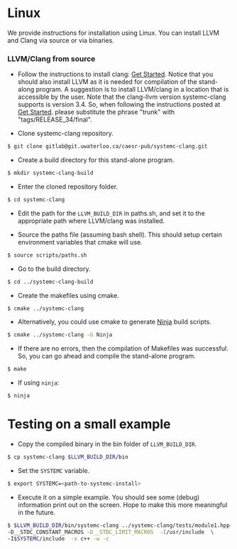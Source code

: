# Linux

We provide instructions for installation using Linux. 
You can install LLVM and Clang via source or via binaries. 

### LLVM/Clang from source 

* Follow the instructions to install clang: [Get Started](http://clang.llvm.org/get_started.html). Notice that you should also install LLVM as it is needed for compilation of the stand-along program. A suggestion is to install LLVM/clang in a location that is accessible by the user.
Note that the clang-llvm version systemc-clang supports is version 3.4. So, when following the instructions posted at [Get Started](http://clang.llvm.org/get_started.html). please substitute the phrase "trunk" with "tags/RELEASE_34/final".
 
* Clone systemc-clang repository.
```bash  
$ git clone gitlab@git.uwaterloo.ca/caesr-pub/systemc-clang.git
```

* Create a build directory for this stand-alone program.
```bash
$ mkdir systemc-clang-build
```

* Enter the cloned repository folder.
```bash
$ cd systemc-clang
```

* Edit the path for the `LLVM_BUILD_DIR` in paths.sh, and set it to the appropriate path where LLVM/clang was installed.

* Source the paths file (assuming bash shell).  This should setup certain environment variables that cmake will use.
```bash
$ source scripts/paths.sh
```

* Go to the build directory.
```bash
$ cd ../systemc-clang-build
```

* Create the makefiles using cmake.  
```bash
$ cmake ../systemc-clang
```
* Alternatively, you could use cmake to generate [Ninja](https://ninja-build.org) build scripts.
```bash
$ cmake ../systemc-clang -G Ninja
```

* If there are no errors, then the compilation of Makefiles was successful.  So, you can go ahead and compile the stand-alone program.
```bash
$ make
```

* If using `ninja`:
```bash
$ ninja
```

Testing on a small example
==========================
* Copy the compiled binary in the bin folder of `LLVM_BUILD_DIR`.
```bash
$ cp systemc-clang $LLVM_BUILD_DIR/bin
```
* Set the `SYSTEMC` variable.
```bash
$ export SYSTEMC=<path-to-systemc-install>
```

* Execute it on a simple example.  You should see some (debug) information print out on the screen.  Hope to make this more meaningful in the future.
```bash 
$ $LLVM_BUILD_DIR/bin/systemc-clang ../systemc-clang/tests/module1.hpp -- \
-D__STDC_CONSTANT_MACROS -D__STDC_LIMIT_MACROS  -I/usr/include  \
-I$SYSTEMC/include  -x c++ -w -c
```


